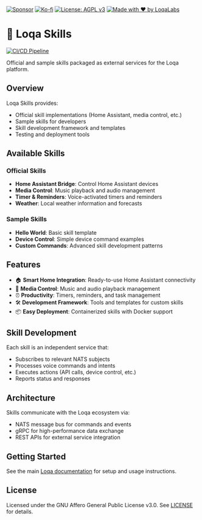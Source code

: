 [![Sponsor](https://img.shields.io/badge/Sponsor-Loqa-ff69b4?logo=githubsponsors&style=for-the-badge)](https://github.com/sponsors/annabarnes1138)
[![Ko-fi](https://img.shields.io/badge/Buy%20me%20a%20coffee-Ko--fi-FF5E5B?logo=ko-fi&logoColor=white&style=for-the-badge)](https://ko-fi.com/annabarnes)
[![License: AGPL v3](https://img.shields.io/badge/License-AGPL--3.0-blue?style=for-the-badge)](LICENSE)
[![Made with ❤️ by LoqaLabs](https://img.shields.io/badge/Made%20with%20%E2%9D%A4%EF%B8%8F-by%20LoqaLabs-ffb6c1?style=for-the-badge)](https://loqalabs.com)

# 🧩 Loqa Skills

[![CI/CD Pipeline](https://github.com/loqalabs/loqa-skills/actions/workflows/ci.yml/badge.svg)](https://github.com/loqalabs/loqa-skills/actions/workflows/ci.yml)

Official and sample skills packaged as external services for the Loqa platform.

## Overview

Loqa Skills provides:
- Official skill implementations (Home Assistant, media control, etc.)
- Sample skills for developers
- Skill development framework and templates
- Testing and deployment tools

## Available Skills

### Official Skills
- **Home Assistant Bridge**: Control Home Assistant devices
- **Media Control**: Music playback and audio management
- **Timer & Reminders**: Voice-activated timers and reminders
- **Weather**: Local weather information and forecasts

### Sample Skills
- **Hello World**: Basic skill template
- **Device Control**: Simple device command examples
- **Custom Commands**: Advanced skill development patterns

## Features

- 🏠 **Smart Home Integration**: Ready-to-use Home Assistant connectivity
- 🎵 **Media Control**: Music and audio playback management
- ⏰ **Productivity**: Timers, reminders, and task management
- 🛠️ **Development Framework**: Tools and templates for custom skills
- 📦 **Easy Deployment**: Containerized skills with Docker support

## Skill Development

Each skill is an independent service that:
- Subscribes to relevant NATS subjects
- Processes voice commands and intents
- Executes actions (API calls, device control, etc.)
- Reports status and responses

## Architecture

Skills communicate with the Loqa ecosystem via:
- NATS message bus for commands and events
- gRPC for high-performance data exchange
- REST APIs for external service integration

## Getting Started

See the main [Loqa documentation](https://github.com/loqalabs/loqa) for setup and usage instructions.

## License

Licensed under the GNU Affero General Public License v3.0. See [LICENSE](LICENSE) for details.